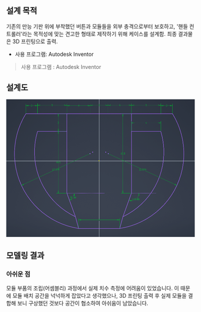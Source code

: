 ## 설계 목적
기존의 만능 기판 위에 부착했던 버튼과 모듈들을 외부 충격으로부터 보호하고, '핸들 컨트롤러'라는 목적성에 맞는 견고한 형태로 제작하기 위해 케이스를 설계함. 최종 결과물은 3D 프린팅으로 출력.
- 사용 프로그램: Autodesk Inventor
> 사용 프로그램 : Autodesk Inventor

## 설계도
![설계도](Basic_Sketch.png)
## 모델링 결과

### 아쉬운 점
모듈 부품의 조립(어셈블리) 과정에서 실제 치수 측정에 어려움이 있었습니다. 이 때문에 모듈 배치 공간을 넉넉하게 잡았다고 생각했으나, 3D 프린팅 출력 후 실제 모듈을 결합해 보니 구상했던 것보다 공간이 협소하여 아쉬움이 남았습니다.
